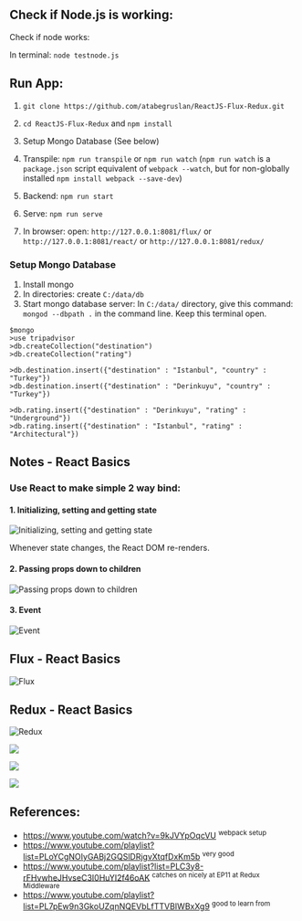 ## Check if Node.js is working:

Check if node works:

In terminal: `node testnode.js`

## Run App:

1. `git clone https://github.com/atabegruslan/ReactJS-Flux-Redux.git`

2. `cd ReactJS-Flux-Redux` and `npm install`

3. Setup Mongo Database (See below)

4. Transpile:  `npm run transpile` or  `npm run watch` (`npm run watch` is a `package.json` script equivalent of `webpack --watch`, but for non-globally installed `npm install webpack --save-dev`)

5. Backend: `npm run start`

6. Serve: `npm run serve`

7. In browser: open: `http://127.0.0.1:8081/flux/` or `http://127.0.0.1:8081/react/` or `http://127.0.0.1:8081/redux/`

### Setup Mongo Database

1. Install mongo
2. In directories: create `C:/data/db`
3. Start mongo database server: In `C:/data/` directory, give this command: `mongod --dbpath .` in the command line. Keep this terminal open.

```
$mongo
>use tripadvisor
>db.createCollection("destination")
>db.createCollection("rating")

>db.destination.insert({"destination" : "Istanbul", "country" : "Turkey"})
>db.destination.insert({"destination" : "Derinkuyu", "country" : "Turkey"})

>db.rating.insert({"destination" : "Derinkuyu", "rating" : "Underground"})
>db.rating.insert({"destination" : "Istanbul", "rating" : "Architectural"})
```

## Notes - React Basics

### Use React to make simple 2 way bind:

#### 1. Initializing, setting and getting state

![Initializing, setting and getting state](https://raw.githubusercontent.com/atabegruslan/ReactJS-Flux-Redux/master/Illustrations/React-state.PNG "Initializing, setting and getting state")

Whenever state changes, the React DOM re-renders.

#### 2. Passing props down to children

![Passing props down to children](https://raw.githubusercontent.com/atabegruslan/ReactJS-Flux-Redux/master/Illustrations/React-passing-props-down.PNG "Passing props down to children")

#### 3. Event

![Event](https://raw.githubusercontent.com/atabegruslan/ReactJS-Flux-Redux/master/Illustrations/Event.PNG "Event")

## Flux - React Basics

![Flux](https://raw.githubusercontent.com/atabegruslan/ReactJS-Flux-Redux/master/Illustrations/Flux.PNG "Event")

## Redux - React Basics

![Redux](https://raw.githubusercontent.com/atabegruslan/ReactJS-Flux-Redux/master/Illustrations/Redux.PNG "Event")

![](https://raw.githubusercontent.com/atabegruslan/ReactJS-Flux-Redux/master/Illustrations/Redux_Simple.png)

![](https://raw.githubusercontent.com/atabegruslan/ReactJS-Flux-Redux/master/Illustrations/Redux_Intermediate.png)

![](https://raw.githubusercontent.com/atabegruslan/ReactJS-Flux-Redux/master/Illustrations/redux_all_together.png)

## References:

- https://www.youtube.com/watch?v=9kJVYpOqcVU <sup>webpack setup</sup>
- https://www.youtube.com/playlist?list=PLoYCgNOIyGABj2GQSlDRjgvXtqfDxKm5b <sup>very good</sup>
- https://www.youtube.com/playlist?list=PLC3y8-rFHvwheJHvseC3I0HuYI2f46oAK <sup>catches on nicely at EP11 at Redux Middleware</sup>
- https://www.youtube.com/playlist?list=PL7pEw9n3GkoUZqnNQEVbLfTTVBIWBxXg9 <sup>good to learn from</sup>